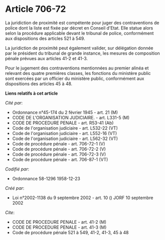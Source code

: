 # Article 706-72

La juridiction de proximité est compétente pour juger des contraventions de police dont la liste est fixée par décret en
Conseil d'Etat. Elle statue alors selon la procédure applicable devant le tribunal de police, conformément aux dispositions
des articles 521 à 549.

La juridiction de proximité peut également valider, sur délégation donnée par le président du tribunal de grande instance,
les mesures de composition pénale prévues aux articles 41-2 et 41-3.

Pour le jugement des contraventions mentionnées au premier alinéa et relevant des quatre premières classes, les fonctions du
ministère public sont exercées par un officier du ministère public, conformément aux dispositions des articles 45 à 48.

**Liens relatifs à cet article**

_Cité par_:

  - Ordonnance n°45-174 du 2 février 1945 - art. 21 (M)
  - CODE DE L'ORGANISATION JUDICIAIRE. - art. L331-5 (M)
  - CODE DE PROCEDURE PENALE - art. R53-41 (Ab)
  - Code de l'organisation judiciaire - art. L532-22 (VT)
  - Code de l'organisation judiciaire - art. L552-16 (VT)
  - Code de l'organisation judiciaire - art. L562-32 (VT)
  - Code de procédure pénale - art. 706-72-1 (V)
  - Code de procédure pénale - art. 706-72-2 (V)
  - Code de procédure pénale - art. 706-72-3 (V)
  - Code de procédure pénale - art. 706-87-1 (VT)

_Codifié par_:

  - Ordonnance 58-1296 1958-12-23

_Créé par_:

  - Loi n°2002-1138 du 9 septembre 2002 - art. 10 () JORF 10 septembre 2002

_Cite_:

  - CODE DE PROCEDURE PENALE - art. 41-2 (M)
  - CODE DE PROCEDURE PENALE - art. 41-3 (M)
  - Code de procédure pénale 521 à 549, 41-2, 41-3, 45 à 48
